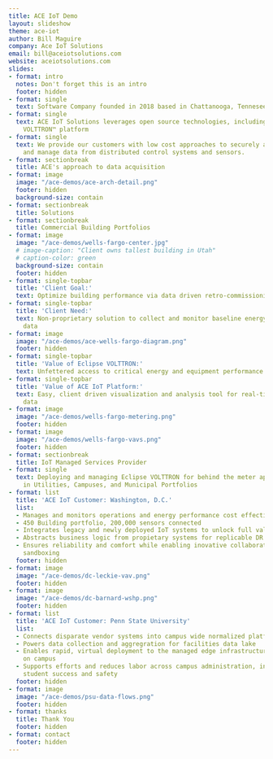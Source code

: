 ```yaml
---
title: ACE IoT Demo
layout: slideshow
theme: ace-iot
author: Bill Maguire
company: Ace IoT Solutions
email: bill@aceiotsolutions.com
website: aceiotsolutions.com
slides:
- format: intro
  notes: Don't forget this is an intro
  footer: hidden
- format: single
  text: Software Company founded in 2018 based in Chattanooga, Tennesee
- format: single
  text: ACE IoT Solutions leverages open source technologies, including the Eclipse
    VOLTTRON™ platform
- format: single
  text: We provide our customers with low cost approaches to securely acquire, access
    and manage data from distributed control systems and sensors.
- format: sectionbreak
  title: ACE's approach to data acquisition
- format: image
  image: "/ace-demos/ace-arch-detail.png"
  footer: hidden
  background-size: contain
- format: sectionbreak
  title: Solutions
- format: sectionbreak
  title: Commercial Building Portfolios
- format: image
  image: "/ace-demos/wells-fargo-center.jpg"
  # image-caption: "Client owns tallest building in Utah"
  # caption-color: green
  background-size: contain
  footer: hidden
- format: single-topbar
  title: 'Client Goal:'
  text: Optimize building performance via data driven retro-commissioning effort
- format: single-topbar
  title: 'Client Need:'
  text: Non-proprietary solution to collect and monitor baseline energy and operations
    data
- format: image
  image: "/ace-demos/ace-wells-fargo-diagram.png"
  footer: hidden
- format: single-topbar
  title: 'Value of Eclipse VOLTTRON:'
  text: Unfettered access to critical energy and equipment performance data
- format: single-topbar
  title: 'Value of ACE IoT Platform:'
  text: Easy, client driven visualization and analysis tool for real-time and historical
    data
- format: image
  image: "/ace-demos/wells-fargo-metering.png"
  footer: hidden
- format: image
  image: "/ace-demos/wells-fargo-vavs.png"
  footer: hidden
- format: sectionbreak
  title: IoT Managed Services Provider
- format: single
  text: Deploying and managing Eclipse VOLTTRON for behind the meter applications
    in Utilities, Campuses, and Municipal Portfolios
- format: list
  title: 'ACE IoT Customer: Washington, D.C.'
  list:
  - Manages and monitors operations and energy performance cost effectively
  - 450 Building portfolio, 200,000 sensors connected
  - Integrates legacy and newly deployed IoT systems to unlock full value
  - Abstracts business logic from propietary systems for replicable DR and DER applications
  - Ensures reliability and comfort while enabling inovative collaborations with failsafe
    sandboxing
  footer: hidden
- format: image
  image: "/ace-demos/dc-leckie-vav.png"
  footer: hidden
- format: image
  image: "/ace-demos/dc-barnard-wshp.png"
  footer: hidden
- format: list
  title: 'ACE IoT Customer: Penn State University'
  list:
  - Connects disparate vendor systems into campus wide normalized platform
  - Powers data collection and aggregration for facilities data lake
  - Enables rapid, virtual deployment to the managed edge infrastructure in place
    on campus
  - Supports efforts and reduces labor across campus administration, including billing,
    student success and safety
  footer: hidden
- format: image
  image: "/ace-demos/psu-data-flows.png"
  footer: hidden
- format: thanks
  title: Thank You
  footer: hidden
- format: contact
  footer: hidden
---
```


